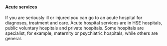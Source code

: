 ####  **Acute services**

If you are seriously ill or injured you can go to an acute hospital for
diagnoses, treatment and care. Acute hospital services are in HSE hospitals,
public voluntary hospitals and private hospitals. Some hospitals are
specialist, for example, maternity or psychiatric hospitals, while others are
general.
